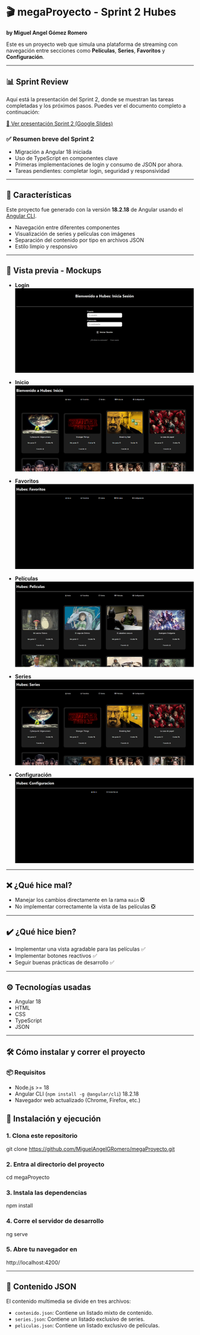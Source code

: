 # 🎬 megaProyecto - Sprint 2 Hubes  
**by Miguel Angel Gómez Romero**

Este es un proyecto web que simula una plataforma de streaming con navegación entre secciones como **Películas**, **Series**, **Favoritos** y **Configuración**.

---

## 📊 Sprint Review

Aquí está la presentación del Sprint 2, donde se muestran las tareas completadas y los próximos pasos. Puedes ver el documento completo a continuación:

[🔗 Ver presentación Sprint 2 (Google Slides)](https://docs.google.com/document/d/1jvX2du60K6qKAHkLOrE8So7O4oBX9OYkmCtNh-Hy7k0/edit?usp=sharing)

### ✅ Resumen breve del Sprint 2
- Migración a Angular 18 iniciada
- Uso de TypeScript en componentes clave
- Primeras implementaciones de login y consumo de JSON por ahora.
- Tareas pendientes: completar login, seguridad y responsividad

---

## 🚀 Características

Este proyecto fue generado con la versión **18.2.18** de Angular usando el [Angular CLI](https://github.com/angular/angular-cli).

- Navegación entre diferentes componentes
- Visualización de series y películas con imágenes
- Separación del contenido por tipo en archivos JSON
- Estilo limpio y responsivo

---

## 📸 Vista previa - Mockups

- **Login**  
  ![Login](./public/img/login.png)

- **Inicio**  
  ![Inicio](./public/img/hubes.png)

- **Favoritos**  
  ![Favoritos](./public/img/favoritos.png)

- **Películas**  
  ![Peliculas](./public/img/peliculas.png)

- **Series**  
  ![Series](./public/img/series.png)

- **Configuración**  
  ![Configuración](./public/img/configuracion.png)

---

## ❌ ¿Qué hice mal?
- Manejar los cambios directamente en la rama `main` ❎  
- No implementar correctamente la vista de las películas ❎

---

## ✔️ ¿Qué hice bien?
- Implementar una vista agradable para las películas ✅  
- Implementar botones reactivos ✅  
- Seguir buenas prácticas de desarrollo ✅

---

## ⚙️ Tecnologías usadas
- Angular 18  
- HTML  
- CSS  
- TypeScript  
- JSON

---

## 🛠️ Cómo instalar y correr el proyecto

### 📦 Requisitos
- Node.js >= 18
- Angular CLI (`npm install -g @angular/cli`) 18.2.18
- Navegador web actualizado (Chrome, Firefox, etc.)


## 🧩 Instalación y ejecución

### 1. Clona este repositorio
git clone https://github.com/MiguelAngelGRomero/megaProyecto.git

### 2. Entra al directorio del proyecto
cd megaProyecto

### 3. Instala las dependencias
npm install

### 4. Corre el servidor de desarrollo
ng serve

### 5. Abre tu navegador en
http://localhost:4200/


---

## 📁 Contenido JSON

El contenido multimedia se divide en tres archivos:
- `contenido.json`: Contiene un listado mixto de contenido.
- `series.json`: Contiene un listado exclusivo de series.
- `peliculas.json`: Contiene un listado exclusivo de películas.
